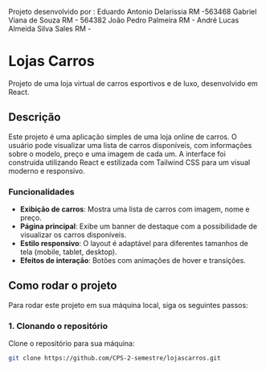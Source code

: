 Projeto desenvolvido por :
Eduardo Antonio Delarissia RM -563468
Gabriel Viana de Souza RM - 564382
João Pedro Palmeira  RM -
André 
Lucas Almeida Silva Sales RM -





# Lojas Carros

Projeto de uma loja virtual de carros esportivos e de luxo, desenvolvido em React.

## Descrição

Este projeto é uma aplicação simples de uma loja online de carros. O usuário pode visualizar uma lista de carros disponíveis, com informações sobre o modelo, preço e uma imagem de cada um. A interface foi construída utilizando React e estilizada com Tailwind CSS para um visual moderno e responsivo.

### Funcionalidades

- **Exibição de carros**: Mostra uma lista de carros com imagem, nome e preço.
- **Página principal**: Exibe um banner de destaque com a possibilidade de visualizar os carros disponíveis.
- **Estilo responsivo**: O layout é adaptável para diferentes tamanhos de tela (mobile, tablet, desktop).
- **Efeitos de interação**: Botões com animações de hover e transições.

## Como rodar o projeto

Para rodar este projeto em sua máquina local, siga os seguintes passos:

### 1. Clonando o repositório

Clone o repositório para sua máquina:

```bash
git clone https://github.com/CPS-2-semestre/lojascarros.git

